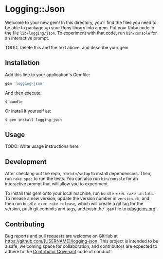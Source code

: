 # Logging::Json

Welcome to your new gem! In this directory, you'll find the files you need to be able to package up your Ruby library into a gem. Put your Ruby code in the file `lib/logging/json`. To experiment with that code, run `bin/console` for an interactive prompt.

TODO: Delete this and the text above, and describe your gem

## Installation

Add this line to your application's Gemfile:

```ruby
gem 'logging-json'
```

And then execute:

    $ bundle

Or install it yourself as:

    $ gem install logging-json

## Usage

TODO: Write usage instructions here

## Development

After checking out the repo, run `bin/setup` to install dependencies. Then, run `rake spec` to run the tests. You can also run `bin/console` for an interactive prompt that will allow you to experiment.

To install this gem onto your local machine, run `bundle exec rake install`. To release a new version, update the version number in `version.rb`, and then run `bundle exec rake release`, which will create a git tag for the version, push git commits and tags, and push the `.gem` file to [rubygems.org](https://rubygems.org).

## Contributing

Bug reports and pull requests are welcome on GitHub at https://github.com/[USERNAME]/logging-json. This project is intended to be a safe, welcoming space for collaboration, and contributors are expected to adhere to the [Contributor Covenant](http://contributor-covenant.org) code of conduct.
